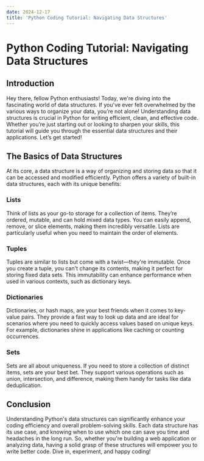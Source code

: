 ```yaml
---
date: 2024-12-17
title: 'Python Coding Tutorial: Navigating Data Structures'
---
```


# Python Coding Tutorial: Navigating Data Structures

## Introduction

Hey there, fellow Python enthusiasts! Today, we're diving into the fascinating world of data structures. If you've ever felt overwhelmed by the various ways to organize your data, you’re not alone! Understanding data structures is crucial in Python for writing efficient, clean, and effective code. Whether you’re just starting out or looking to sharpen your skills, this tutorial will guide you through the essential data structures and their applications. Let’s get started!

<!-- more -->
## The Basics of Data Structures

At its core, a data structure is a way of organizing and storing data so that it can be accessed and modified efficiently. Python offers a variety of built-in data structures, each with its unique benefits:

### Lists

Think of lists as your go-to storage for a collection of items. They’re ordered, mutable, and can hold mixed data types. You can easily append, remove, or slice elements, making them incredibly versatile. Lists are particularly useful when you need to maintain the order of elements.

### Tuples

Tuples are similar to lists but come with a twist—they're immutable. Once you create a tuple, you can't change its contents, making it perfect for storing fixed data sets. This immutability can enhance performance when used in various contexts, such as dictionary keys.

### Dictionaries

Dictionaries, or hash maps, are your best friends when it comes to key-value pairs. They provide a fast way to look up data and are ideal for scenarios where you need to quickly access values based on unique keys. For example, dictionaries shine in applications like caching or counting occurrences.

### Sets

Sets are all about uniqueness. If you need to store a collection of distinct items, sets are your best bet. They support various operations such as union, intersection, and difference, making them handy for tasks like data deduplication.

## Conclusion

Understanding Python's data structures can significantly enhance your coding efficiency and overall problem-solving skills. Each data structure has its use case, and knowing when to use which one can save you time and headaches in the long run. So, whether you're building a web application or analyzing data, having a solid grasp of these structures will empower you to write better code. Dive in, experiment, and happy coding!